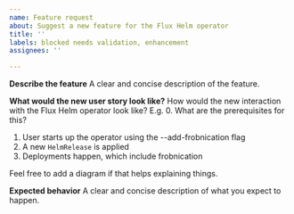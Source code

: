 ```yaml
---
name: Feature request
about: Suggest a new feature for the Flux Helm operator
title: ''
labels: blocked needs validation, enhancement
assignees: ''

---
```


**Describe the feature**
A clear and concise description of the feature.

**What would the new user story look like?**
How would the new interaction with the Flux Helm operator look like? E.g.
0. What are the prerequisites for this?
1. User starts up the operator using the --add-frobnication flag
2. A new `HelmRelease` is applied
3. Deployments happen, which include frobnication

Feel free to add a diagram if that helps explaining things.

**Expected behavior**
A clear and concise description of what you expect to happen.
